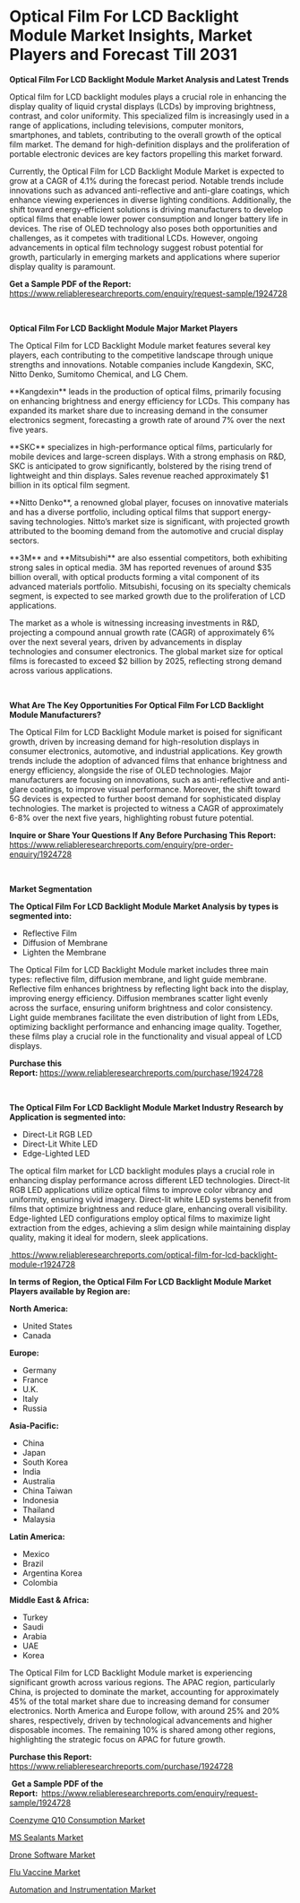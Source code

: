 <p><h1>Optical Film For LCD Backlight Module Market Insights, Market Players and Forecast Till 2031</h1></p><p><strong>Optical Film For LCD Backlight Module Market Analysis and Latest Trends</strong></p>
<p><p>Optical film for LCD backlight modules plays a crucial role in enhancing the display quality of liquid crystal displays (LCDs) by improving brightness, contrast, and color uniformity. This specialized film is increasingly used in a range of applications, including televisions, computer monitors, smartphones, and tablets, contributing to the overall growth of the optical film market. The demand for high-definition displays and the proliferation of portable electronic devices are key factors propelling this market forward.</p><p>Currently, the Optical Film for LCD Backlight Module Market is expected to grow at a CAGR of 4.1% during the forecast period. Notable trends include innovations such as advanced anti-reflective and anti-glare coatings, which enhance viewing experiences in diverse lighting conditions. Additionally, the shift toward energy-efficient solutions is driving manufacturers to develop optical films that enable lower power consumption and longer battery life in devices. The rise of OLED technology also poses both opportunities and challenges, as it competes with traditional LCDs. However, ongoing advancements in optical film technology suggest robust potential for growth, particularly in emerging markets and applications where superior display quality is paramount.</p></p>
<p><strong>Get a Sample PDF of the Report:&nbsp;</strong> <a href="https://www.reliableresearchreports.com/enquiry/request-sample/1924728?utm_campaign=16&utm_medium=2&utm_source=Github&utm_content=ia&utm_term=24102024&utm_id=optical-film-for-lcd-backlight-module">https://www.reliableresearchreports.com/enquiry/request-sample/1924728</a></p>
<p>&nbsp;</p>
<p><strong>Optical Film For LCD Backlight Module Major Market Players</strong></p>
<p><p>The Optical Film for LCD Backlight Module market features several key players, each contributing to the competitive landscape through unique strengths and innovations. Notable companies include Kangdexin, SKC, Nitto Denko, Sumitomo Chemical, and LG Chem.</p><p>**Kangdexin** leads in the production of optical films, primarily focusing on enhancing brightness and energy efficiency for LCDs. This company has expanded its market share due to increasing demand in the consumer electronics segment, forecasting a growth rate of around 7% over the next five years.</p><p>**SKC** specializes in high-performance optical films, particularly for mobile devices and large-screen displays. With a strong emphasis on R&D, SKC is anticipated to grow significantly, bolstered by the rising trend of lightweight and thin displays. Sales revenue reached approximately $1 billion in its optical film segment.</p><p>**Nitto Denko**, a renowned global player, focuses on innovative materials and has a diverse portfolio, including optical films that support energy-saving technologies. Nitto’s market size is significant, with projected growth attributed to the booming demand from the automotive and crucial display sectors.</p><p>**3M** and **Mitsubishi** are also essential competitors, both exhibiting strong sales in optical media. 3M has reported revenues of around $35 billion overall, with optical products forming a vital component of its advanced materials portfolio. Mitsubishi, focusing on its specialty chemicals segment, is expected to see marked growth due to the proliferation of LCD applications.</p><p>The market as a whole is witnessing increasing investments in R&D, projecting a compound annual growth rate (CAGR) of approximately 6% over the next several years, driven by advancements in display technologies and consumer electronics. The global market size for optical films is forecasted to exceed $2 billion by 2025, reflecting strong demand across various applications.</p></p>
<p>&nbsp;</p>
<p><strong>What Are The Key Opportunities For Optical Film For LCD Backlight Module Manufacturers?</strong></p>
<p><p>The Optical Film for LCD Backlight Module market is poised for significant growth, driven by increasing demand for high-resolution displays in consumer electronics, automotive, and industrial applications. Key growth trends include the adoption of advanced films that enhance brightness and energy efficiency, alongside the rise of OLED technologies. Major manufacturers are focusing on innovations, such as anti-reflective and anti-glare coatings, to improve visual performance. Moreover, the shift toward 5G devices is expected to further boost demand for sophisticated display technologies. The market is projected to witness a CAGR of approximately 6-8% over the next five years, highlighting robust future potential.</p></p>
<p><strong>Inquire or Share Your Questions If Any Before Purchasing This Report:</strong> <a href="https://www.reliableresearchreports.com/enquiry/pre-order-enquiry/1924728?utm_campaign=16&utm_medium=2&utm_source=Github&utm_content=ia&utm_term=24102024&utm_id=optical-film-for-lcd-backlight-module">https://www.reliableresearchreports.com/enquiry/pre-order-enquiry/1924728</a></p>
<p>&nbsp;</p>
<p><strong>Market Segmentation</strong></p>
<p><strong>The Optical Film For LCD Backlight Module Market Analysis by types is segmented into:</strong></p>
<p><ul><li>Reflective Film</li><li>Diffusion of Membrane</li><li>Lighten the Membrane</li></ul></p>
<p><p>The Optical Film for LCD Backlight Module market includes three main types: reflective film, diffusion membrane, and light guide membrane. Reflective film enhances brightness by reflecting light back into the display, improving energy efficiency. Diffusion membranes scatter light evenly across the surface, ensuring uniform brightness and color consistency. Light guide membranes facilitate the even distribution of light from LEDs, optimizing backlight performance and enhancing image quality. Together, these films play a crucial role in the functionality and visual appeal of LCD displays.</p></p>
<p><strong>Purchase this Report:&nbsp;</strong><a href="https://www.reliableresearchreports.com/purchase/1924728?utm_campaign=16&utm_medium=2&utm_source=Github&utm_content=ia&utm_term=24102024&utm_id=optical-film-for-lcd-backlight-module">https://www.reliableresearchreports.com/purchase/1924728</a></p>
<p>&nbsp;</p>
<p><strong>The Optical Film For LCD Backlight Module Market Industry Research by Application is segmented into:</strong></p>
<p><ul><li>Direct-Lit RGB LED</li><li>Direct-Lit White LED</li><li>Edge-Lighted LED</li></ul></p>
<p><p>The optical film market for LCD backlight modules plays a crucial role in enhancing display performance across different LED technologies. Direct-lit RGB LED applications utilize optical films to improve color vibrancy and uniformity, ensuring vivid imagery. Direct-lit white LED systems benefit from films that optimize brightness and reduce glare, enhancing overall visibility. Edge-lighted LED configurations employ optical films to maximize light extraction from the edges, achieving a slim design while maintaining display quality, making it ideal for modern, sleek applications.</p></p>
<p><a href="https://www.reliableresearchreports.com/optical-film-for-lcd-backlight-module-r1924728?utm_campaign=16&utm_medium=2&utm_source=Github&utm_content=ia&utm_term=24102024&utm_id=optical-film-for-lcd-backlight-module">&nbsp;https://www.reliableresearchreports.com/optical-film-for-lcd-backlight-module-r1924728</a></p>
<p><strong>In terms of Region, the Optical Film For LCD Backlight Module Market Players available by Region are:</strong></p>
<p>
    <p> <strong> North America: </strong>
        <ul>
            <li>United States</li>
            <li>Canada</li>
        </ul>
        </p> 
    <p> <strong> Europe: </strong>
        <ul>
            <li>Germany</li>
            <li>France</li>
            <li>U.K.</li>
            <li>Italy</li>
            <li>Russia</li>
        </ul>
        </p> 
    <p> <strong> Asia-Pacific: </strong>
        <ul>
            <li>China</li>
            <li>Japan</li>
            <li>South Korea</li>
            <li>India</li>
            <li>Australia</li>
            <li>China Taiwan</li>
            <li>Indonesia</li>
            <li>Thailand</li>
            <li>Malaysia</li>
        </ul>
        </p> 
    <p> <strong> Latin America: </strong>
        <ul>
            <li>Mexico</li>
            <li>Brazil</li>
            <li>Argentina Korea</li>
            <li>Colombia</li>
        </ul>
        </p> 
    <p> <strong> Middle East & Africa: </strong>
        <ul>
            <li>Turkey</li>
            <li>Saudi</li>
            <li>Arabia</li>
            <li>UAE</li>
            <li>Korea</li>
        </ul>
    </p>
    </p>
<p><p>The Optical Film for LCD Backlight Module market is experiencing significant growth across various regions. The APAC region, particularly China, is projected to dominate the market, accounting for approximately 45% of the total market share due to increasing demand for consumer electronics. North America and Europe follow, with around 25% and 20% shares, respectively, driven by technological advancements and higher disposable incomes. The remaining 10% is shared among other regions, highlighting the strategic focus on APAC for future growth.</p></p>
<p><strong>Purchase this Report: </strong><a href="https://www.reliableresearchreports.com/purchase/1924728?utm_campaign=16&utm_medium=2&utm_source=Github&utm_content=ia&utm_term=24102024&utm_id=optical-film-for-lcd-backlight-module">https://www.reliableresearchreports.com/purchase/1924728</a></p>
<p>&nbsp;<strong>Get a Sample PDF of the Report:&nbsp;&nbsp;</strong><a href="https://www.reliableresearchreports.com/enquiry/request-sample/1924728?utm_campaign=16&utm_medium=2&utm_source=Github&utm_content=ia&utm_term=24102024&utm_id=optical-film-for-lcd-backlight-module">https://www.reliableresearchreports.com/enquiry/request-sample/1924728</a></p>
<p><strong></strong></p>
<p><p><a href="https://github.com/sakalstgliemsk/Market-Research-Report-List-1/blob/main/coenzyme-q10-consumption-market.md?utm_campaign=16&utm_medium=2&utm_source=Github&utm_content=ia&utm_term=24102024&utm_id=optical-film-for-lcd-backlight-module">Coenzyme Q10 Consumption Market</a></p><p><a href="https://github.com/cecilahoi7/Market-Research-Report-List-1/blob/main/ms-sealants-market.md?utm_campaign=16&utm_medium=2&utm_source=Github&utm_content=ia&utm_term=24102024&utm_id=optical-film-for-lcd-backlight-module">MS Sealants Market</a></p><p><a href="https://www.linkedin.com/pulse/drone-software-market-consolidation-impact-structure-2024-2031-ccogc?utm_campaign=16&utm_medium=2&utm_source=Github&utm_content=ia&utm_term=24102024&utm_id=optical-film-for-lcd-backlight-module">Drone Software Market</a></p><p><a href="https://www.linkedin.com/pulse/exploring-flu-vaccine-market-dynamics-global-trends-future-ltyte?utm_campaign=16&utm_medium=2&utm_source=Github&utm_content=ia&utm_term=24102024&utm_id=optical-film-for-lcd-backlight-module">Flu Vaccine Market</a></p><p><a href="https://issuu.com/reportprime-2/docs/automation-and-instrumentation-mark_5687e9941a2b8d?utm_campaign=16&utm_medium=2&utm_source=Github&utm_content=ia&utm_term=24102024&utm_id=optical-film-for-lcd-backlight-module">Automation and Instrumentation Market</a></p></p>